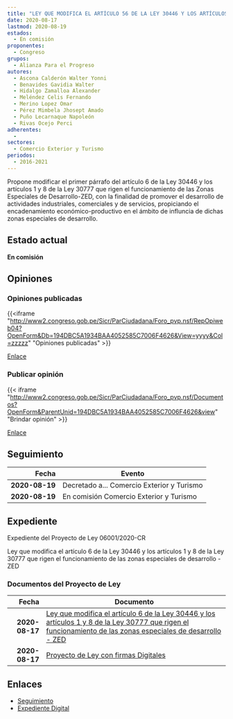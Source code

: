 ```yaml
---
title: "LEY QUE MODIFICA EL ARTÍCULO 56 DE LA LEY 30446 Y LOS ARTÍCULOS 1 Y 8 DE LA LEY 30777 QUE RIGEN EL FUNCIONAMIENTO DE LAS ZONAS ESPECIALES DE DESARROLLO-ZED"
date: 2020-08-17
lastmod: 2020-08-19
estados: 
  - En comisión
proponentes: 
  - Congreso
grupos: 
  - Alianza Para el Progreso
autores: 
  - Ascona Calderón Walter Yonni
  - Benavides Gavidia Walter
  - Hidalgo Zamalloa Alexander
  - Meléndez Celis Fernando
  - Merino Lopez Omar
  - Pérez Mimbela Jhosept Amado
  - Puño Lecarnaque Napoleón
  - Rivas Ocejo Perci
adherentes: 
  - 
sectores: 
  - Comercio Exterior y Turismo
periodos: 
  - 2016-2021
---
```


Propone modificar el primer párrafo del artículo 6 de la Ley 30446 y los artículos 1 y 8 de la Ley 30777 que rigen el funcionamiento de las Zonas Especiales de Desarrollo-ZED, con la finalidad de promover el desarrollo de actividades industriales, comerciales y de servicios, propiciando el encadenamiento económico-productivo en el ámbito de influncia de dichas zonas especiales de desarrollo.


## Estado actual

**En comisión**

## Opiniones

### Opiniones publicadas

{{<iframe "http://www2.congreso.gob.pe/Sicr/ParCiudadana/Foro_pvp.nsf/RepOpiweb04?OpenForm&Db=194DBC5A1934BAA4052585C7006F4626&View=yyyy&Col=zzzzz" "Opiniones publicadas" >}}

[Enlace](http://www2.congreso.gob.pe/Sicr/ParCiudadana/Foro_pvp.nsf/RepOpiweb04?OpenForm&Db=194DBC5A1934BAA4052585C7006F4626&View=yyyy&Col=zzzzz)
### Publicar opinión

{{< iframe "http://www2.congreso.gob.pe/Sicr/ParCiudadana/Foro_pvp.nsf/Documentos?OpenForm&ParentUnid=194DBC5A1934BAA4052585C7006F4626&view" "Brindar opinión" >}}

[Enlace](http://www2.congreso.gob.pe/Sicr/ParCiudadana/Foro_pvp.nsf/Documentos?OpenForm&ParentUnid=194DBC5A1934BAA4052585C7006F4626&view)

## Seguimiento

| Fecha | Evento |
|------:|--------|
| **2020-08-19** | Decretado a... Comercio Exterior y Turismo|
| **2020-08-19** | En comisión Comercio Exterior y Turismo|


## Expediente

Expediente del Proyecto de Ley 06001/2020-CR

Ley que modifica el artículo 6 de la Ley 30446 y los artículos 1 y 8 de la Ley 30777 que rigen el funcionamiento de las zonas especiales de desarrollo - ZED


### Documentos del Proyecto de Ley

| Fecha | Documento |
|------:|--------|
| **2020-08-17** | [Ley que modifica el artículo 6 de la Ley 30446 y los artículos 1 y 8 de la Ley 30777 que rigen el funcionamiento de las zonas especiales de desarrollo - ZED](http://www.leyes.congreso.gob.pe/Documentos/2016_2021/Proyectos_de_Ley_y_de_Resoluciones_Legislativas/PL06001-20200817.pdf) |
| **2020-08-17** | [Proyecto de Ley con firmas Digitales](http://www.leyes.congreso.gob.pe/Documentos/2016_2021/Proyectos_de_Ley_y_de_Resoluciones_Legislativas/Proyectos_Firmas_digitales/PL06001.pdf) |

## Enlaces 

- [Seguimiento](http://www2.congreso.gob.pe/Sicr/TraDocEstProc/CLProLey2016.nsf/f7fff46988ca05b1052578e100829cc7/8bdec70186e768f8052585c800118cb6?OpenDocument)
- [Expediente Digital](http://www2.congreso.gob.pe/Sicr/TraDocEstProc/CLProLey2016.nsf/f7fff46988ca05b1052578e100829cc7/8bdec70186e768f8052585c800118cb6?OpenDocument&Click=05257FB7005EB655.eb71d0cf91d8294e05256cdf006b5706/$Body/0.1C6C)
